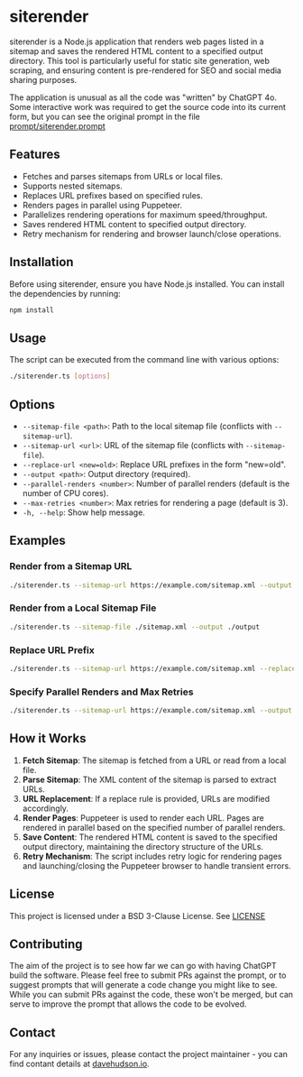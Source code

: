 # siterender

siterender is a Node.js application that renders web pages listed in a sitemap and saves the rendered HTML
content to a specified output directory.  This tool is particularly useful for static site generation, web
scraping, and ensuring content is pre-rendered for SEO and social media sharing purposes.

The application is unusual as all the code was "written" by ChatGPT 4o.  Some interactive work was required
to get the source code into its current form, but you can see the original prompt in the file
[prompt/siterender.prompt](./prompt/siterender.prompt)

## Features

- Fetches and parses sitemaps from URLs or local files.
- Supports nested sitemaps.
- Replaces URL prefixes based on specified rules.
- Renders pages in parallel using Puppeteer.
- Parallelizes rendering operations for maximum speed/throughput.
- Saves rendered HTML content to specified output directory.
- Retry mechanism for rendering and browser launch/close operations.

## Installation

Before using siterender, ensure you have Node.js installed. You can install the dependencies by running:

```sh
npm install
```

## Usage

The script can be executed from the command line with various options:

```sh
./siterender.ts [options]
```

## Options

- `--sitemap-file <path>`: Path to the local sitemap file (conflicts with `--sitemap-url`).
- `--sitemap-url <url>`: URL of the sitemap file (conflicts with `--sitemap-file`).
- `--replace-url <new=old>`: Replace URL prefixes in the form "new=old".
- `--output <path>`: Output directory (required).
- `--parallel-renders <number>`: Number of parallel renders (default is the number of CPU cores).
- `--max-retries <number>`: Max retries for rendering a page (default is 3).
- `-h, --help`: Show help message.

## Examples

### Render from a Sitemap URL

```sh
./siterender.ts --sitemap-url https://example.com/sitemap.xml --output ./output
```

### Render from a Local Sitemap File

```sh
./siterender.ts --sitemap-file ./sitemap.xml --output ./output
```

### Replace URL Prefix

```sh
./siterender.ts --sitemap-url https://example.com/sitemap.xml --replace-url "https://newdomain.com=https://olddomain.com" --output ./output
```

### Specify Parallel Renders and Max Retries

```sh
./siterender.ts --sitemap-url https://example.com/sitemap.xml --output ./output --parallel-renders 4 --max-retries 5
```

## How it Works

1. **Fetch Sitemap**: The sitemap is fetched from a URL or read from a local file.
2. **Parse Sitemap**: The XML content of the sitemap is parsed to extract URLs.
3. **URL Replacement**: If a replace rule is provided, URLs are modified accordingly.
4. **Render Pages**: Puppeteer is used to render each URL. Pages are rendered in parallel based on the specified number of parallel renders.
5. **Save Content**: The rendered HTML content is saved to the specified output directory, maintaining the directory structure of the URLs.
6. **Retry Mechanism**: The script includes retry logic for rendering pages and launching/closing the Puppeteer browser to handle transient errors.

## License

This project is licensed under a BSD 3-Clause License.  See [LICENSE](./LICENSE)

## Contributing

The aim of the project is to see how far we can go with having ChatGPT build the software.  Please feel free to submit
PRs against the prompt, or to suggest prompts that will generate a code change you might like to see.  While you can submit
PRs against the code, these won't be merged, but can serve to improve the prompt that allows the code to be evolved.

## Contact

For any inquiries or issues, please contact the project maintainer - you can find contant details at
[davehudson.io](https://davehudson.io/about).
